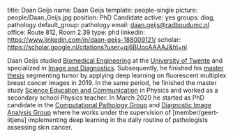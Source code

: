 title: Daan Geijs
name: Daan Geijs
template: people-single
picture: people/Daan_Geijs.jpg
position: PhD Candidate
active: yes 
groups: diag, pathology
default_group: pathology 
email: daan.geijs@radboudumc.nl
office: Route 812, Room 2.39
type: phd
linkedin: https://www.linkedin.com/in/daan-geijs-188009121/
scholar: https://scholar.google.nl/citations?user=qj6BUocAAAAJ&hl=nl

Daan Geijs studied [Biomedical Engineering](https://www.utwente.nl/onderwijs/master/opleidingen/biomedical-engineering/) at the [University of Twente](https://www.utwente.nl/) and specialized in [Image and Diagnostics](https://www.utwente.nl/en/education/master/programmes/biomedical-engineering/specialization/specialisatie-imaging-invitro-diagnostics/). Subsequently, he finished his [master thesis](/publications/geij2019) segmenting tumor by applying deep learning on fluorescent multiplex breast cancer images in 2019. In the same period, he finished the master study [Science Education and Communication](https://www.utwente.nl/en/education/master/programmes/science-education-communication/) in Physics and worked as a secondary school Physics teacher. In March 2020 he started as PhD candidate in the [Computational Pathology Group](https://www.computationalpathologygroup.eu/) and [Diagnostic Image Analysis Group](http://www.diagnijmegen.nl/) where he works under the supervision of [member/geert-litjens] implementing deep learning in the daily routine of pathologists assessing skin cancer.  
